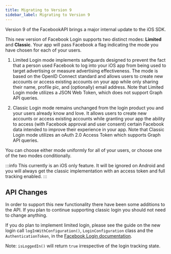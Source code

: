 ```yaml
---
title: Migrating to Version 9
sidebar_label: Migrating to Version 9
---
```


Version 9 of the FacebookAPI brings a major internal update to the iOS SDK.


This new version of Facebook Login supports two distinct modes: **Limited** and **Classic**. Your app will pass Facebook a flag indicating the mode you have chosen for each of your users.

1. Limited Login mode implements safeguards designed to prevent the fact that a person used Facebook to log into your iOS app from being used to target advertising or measure advertising effectiveness. The mode is based on the OpenID Connect standard and allows users to create new accounts or access existing accounts on your app while only sharing their name, profile pic, and (optionally) email address. Note that Limited Login mode utilizes a JSON Web Token, which does not support Graph API queries.

2. Classic Login mode remains unchanged from the login product you and your users already know and love. It allows users to create new accounts or access existing accounts while granting your app the ability to access (with Facebook approval and user consent) certain Facebook data intended to improve their experience in your app. Note that Classic Login mode utilizes an oAuth 2.0 Access Token which supports Graph API queries.

You can choose either mode uniformly for all of your users, or choose one of the two modes conditionally.


:::info
This currently is an iOS only feature. It will be ignored on Android and you will always get the classic implementation with an access token and full tracking enabled.
:::


## API Changes 

In order to support this new functionality there have been some additions to the API. If you plan to continue supporting classic login you should not need to change anything.

If you do plan to implement limited login, please see the guide on the new login call `logInWithConfiguration()`, `LoginConfiguration` class and the `AuthenticationToken`, in the [Facebook Login documentation](login/facebook-login#limited-login).


Note: `isLoggedIn()` will return `true` irrespective of the login tracking state.


